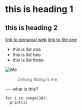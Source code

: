 # this is heading 1
## this is heading 2
[link to personal web](https://zew013.github.io/) 
[link to file one](https://zew013.github.io/cse15l-lab-reports/second_markdown)
* this is list one
* this is list two
* this is list three

![Me](https://drive.google.com/file/d/1di9vYlZMRn96QA_TNit5SP8bPskqHqEM/view?usp=sharing)

> Zelong Wang is me 

--- what is this?

```
for i in range(10):
  print(i)
```
